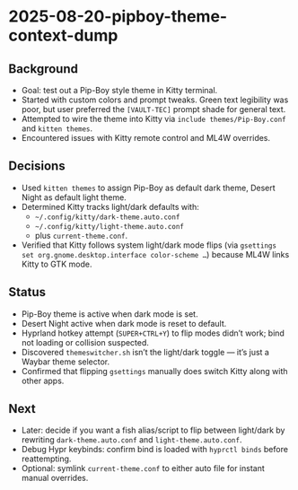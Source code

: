 # 2025-08-20-pipboy-theme-context-dump

## Background
- Goal: test out a Pip-Boy style theme in Kitty terminal.
- Started with custom colors and prompt tweaks. Green text legibility was poor, but user preferred the `[VAULT-TEC]` prompt shade for general text.
- Attempted to wire the theme into Kitty via `include themes/Pip-Boy.conf` and `kitten themes`.
- Encountered issues with Kitty remote control and ML4W overrides.

## Decisions
- Used `kitten themes` to assign Pip-Boy as default dark theme, Desert Night as default light theme.
- Determined Kitty tracks light/dark defaults with:
  - `~/.config/kitty/dark-theme.auto.conf`
  - `~/.config/kitty/light-theme.auto.conf`
  - plus `current-theme.conf`.
- Verified that Kitty follows system light/dark mode flips (via `gsettings set org.gnome.desktop.interface color-scheme …`) because ML4W links Kitty to GTK mode.

## Status
- Pip-Boy theme is active when dark mode is set.
- Desert Night active when dark mode is reset to default.
- Hyprland hotkey attempt (`SUPER+CTRL+Y`) to flip modes didn’t work; bind not loading or collision suspected.
- Discovered `themeswitcher.sh` isn’t the light/dark toggle — it’s just a Waybar theme selector.
- Confirmed that flipping `gsettings` manually does switch Kitty along with other apps.

## Next
- Later: decide if you want a fish alias/script to flip between light/dark by rewriting `dark-theme.auto.conf` and `light-theme.auto.conf`.
- Debug Hypr keybinds: confirm bind is loaded with `hyprctl binds` before reattempting.
- Optional: symlink `current-theme.conf` to either auto file for instant manual overrides.
